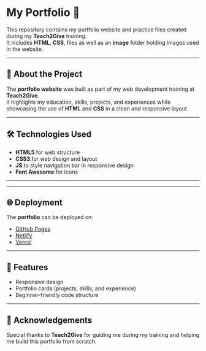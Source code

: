 # My Portfolio 🚀  

This repository contains my portfolio website and practice files created during my **Teach2Give** training.  
It includes  **HTML**, **CSS**, files as well as an **image** folder holding images used in the website.  

---

## 📌 About the Project  
The **portfolio website** was built as part of my web development training at **Teach2Give**.  
It highlights my education, skills, projects, and experiences while showcasing the use of **HTML** and **CSS** in a clean and responsive layout.  

---

## 🛠️ Technologies Used  
- **HTML5**:for web structure
- **CSS3**:for web design and layout
- **JS**:to style navigation bar in responsive design 
- **Font Awesome**:for icons  

---


---

## 🌐 Deployment  
The **portfolio** can be deployed on:  
- [GitHub Pages](https://pages.github.com/)  
- [Netlify](https://www.netlify.com/)  
- [Vercel](https://vercel.com/)  

---

## 📸 Features  
- Responsive design  
- Portfolio cards (projects, skills, and experience)  
- Beginner-friendly code structure  

---

## 🙌 Acknowledgements  
Special thanks to **Teach2Give** for guiding me during my training and helping me build this portfolio from scratch.  

  
